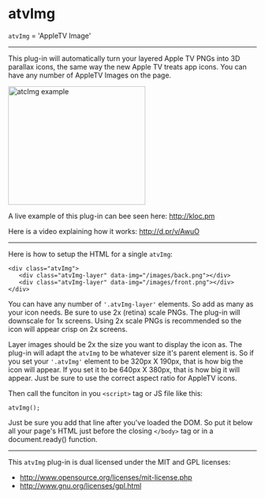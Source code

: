 # atvImg

`atvImg` = 'AppleTV Image'

---

This plug-in will automatically turn your layered Apple TV PNGs into
3D parallax icons, the same way the new Apple TV treats app icons.
You can have any number of AppleTV Images on the page.

<img src="http://d.pr/i/1hiyA+" alt="atcImg example" width="278" height="240">
 
A live example of this plug-in can bee seen here: http://kloc.pm

Here is a video explaining how it works: http://d.pr/v/AwuO
 
-------------------
 
Here is how to setup the HTML for a single `atvImg`:
```
<div class="atvImg">
   <div class="atvImg-layer" data-img="/images/back.png"></div>
   <div class="atvImg-layer" data-img="/images/front.png"></div>
</div>
```
 
You can have any number of `'.atvImg-layer'` elements. So add as many as your icon needs. Be sure to use 2x (retina) scale PNGs. The plug-in will downscale for 1x screens. Using 2x scale PNGs is recommended so the icon will appear crisp on 2x screens.

Layer images should be 2x the size you want to display the icon as. The plug-in will adapt the `atvImg` to be whatever size it's parent element is. So if you set your `'.atvImg'` element to be 320px X 190px, that is how big the icon will appear. If you set it to be 640px X 380px, that is how big it will appear. Just be sure to use the correct aspect ratio for AppleTV icons.

Then call the funciton in you `<script>` tag or JS file like this: 

`atvImg();`

Just be sure you add that line after you've loaded the DOM. So put it below all your page's HTML just before the closing `</body>` tag or in a document.ready() function.

-------------------

This `atvImg` plug-in is dual licensed under the MIT and GPL licenses:
 * http://www.opensource.org/licenses/mit-license.php
 * http://www.gnu.org/licenses/gpl.html
